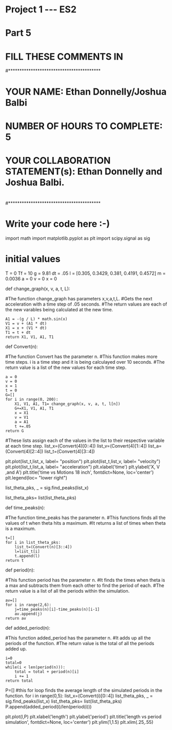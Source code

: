 # Project 1 --- ES2
# Part 5

# FILL THESE COMMENTS IN
#*****************************************
# YOUR NAME: Ethan Donnelly/Joshua Balbi
# NUMBER OF HOURS TO COMPLETE: 5
# YOUR COLLABORATION STATEMENT(s): Ethan Donnelly and Joshua Balbi.
#
#
#*****************************************


# Write your code here :-)

import math
import matplotlib.pyplot as plt
import scipy.signal as sig

# initial values

T = 0
Tf = 10
g = 9.81
dt = .05
l = [0.305, 0.3429, 0.381, 0.4191, 0.4572]
m = 0.0036
a = 0
v = 0
x = 0


def change_graph(x, v, a, t, L):

#The function change_graph has parameters x,v,a,t,L.
#Gets the next acceleration with a time step of .05 seconds.
#The return values are each of the new varables being calculated at the new time.

    A1 = -(g / L) * math.sin(x)
    V1 = v + (A1 * dt)
    X1 = x + (V1 * dt)
    T1 = t + dt
    return X1, V1, A1, T1

def Convert(n):

#The function Convert has the parameter n.
#This function makes more time steps. i is a time step and it is being calculayed over 10 seconds.
#The return value is a list of the new values for each time step. 

    a = 0
    v = 0
    x = 1
    t = 0
    G=[]
    for i in range(0, 200):
        X1, V1, A1, T1= change_graph(x, v, a, t, l[n])
        G+=X1, V1, A1, T1
        x = X1
        v = V1
        a = A1
        t +=.05
    return G

#These lists assign each of the values in the list to their respective variable at each time step.
list_x=(Convert(4)[0::4])
list_v=(Convert(4)[1::4])
list_a=(Convert(4)[2::4])
list_t=(Convert(4)[3::4])



plt.plot(list_t,list_x, label= "position")
plt.plot(list_t,list_v, label= "velocity")
plt.plot(list_t,list_a, label= "acceleration")
plt.xlabel('time')
plt.ylabel('X, V ,and A')
plt.title('time vs Motions 18 inch', fontdict=None, loc='center')
plt.legend(loc= "lower right")

list_theta_pks, _ = sig.find_peaks(list_x)


list_theta_pks= list(list_theta_pks)

def time_peaks(n):

#The function time_peaks has the parameter n.
#This functions finds all the values of t when theta hits a maximum.
#It returns a list of times when theta is a maximum. 

    t=[]
    for i in list_theta_pks:
        list_t=(Convert(n)[3::4])
        l=list_t[i]
        t.append(l)
    return t            



def period(n):

#This function period has the parameter n.
#It finds the times when theta is a max and subtracts them from each other to find the period of each.
#The return value is a list of all the periods within the simulation.

    av=[]
    for i in range(2,6):
        j=time_peaks(n)[i]-time_peaks(n)[i-1]
        av.append(j)
    return av

def added_period(n):

#This function added_period has the parameter n. 
#It adds up all the periods of the function.
#The return value is the total of all the periods added up.

    i=0
    total=0
    while(i < len(period(n))): 
        total = total + period(n)[i] 
        i += 1
    return total

P=[]
#this for loop finds the average length of the simulated periods in the function. 
for i in range(0,5):
    list_x=(Convert(i)[0::4])
    list_theta_pks, _ = sig.find_peaks(list_x)
    list_theta_pks= list(list_theta_pks)
    P.append(added_period(i)/len(period(i)))

plt.plot(l,P)
plt.xlabel('length')
plt.ylabel('period')
plt.title('length vs period simulation', fontdict=None, loc='center')
plt.ylim(1,1.5)
plt.xlim(.25,.55)
